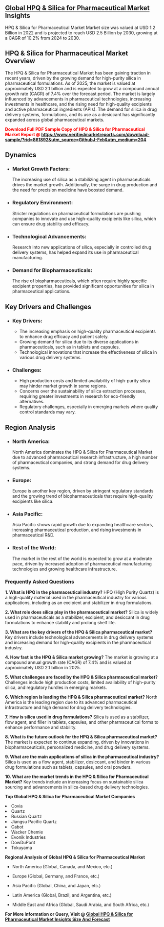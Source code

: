 <h2><a href="https://www.verifiedmarketreports.com/download-sample/?rid=861892&amp;utm_source=GithubJ&amp;utm_medium=204" target="_blank">Global HPQ & Silica for Pharmaceutical Market</a> Insights</h2><p>HPQ & Silica for Pharmaceutical Market Market size was valued at USD 1.2 Billion in 2022 and is projected to reach USD 2.5 Billion by 2030, growing at a CAGR of 10.2% from 2024 to 2030.</p><p> <h2>HPQ & Silica for Pharmaceutical Market Overview</h2> <p>The HPQ & Silica for Pharmaceutical Market has been gaining traction in recent years, driven by the growing demand for high-purity silica in pharmaceutical formulations. As of 2025, the market is valued at approximately USD 2.1 billion and is expected to grow at a compound annual growth rate (CAGR) of 7.4% over the forecast period. The market is largely influenced by advancements in pharmaceutical technologies, increasing investments in healthcare, and the rising need for high-quality excipients and active pharmaceutical ingredients (APIs). The demand for silica in drug delivery systems, formulations, and its use as a desiccant has significantly expanded across global pharmaceutical markets.</p> <p><strong><p><span class=""><span style="color: #ff0000;"><strong>Download Full PDF Sample Copy of HPQ & Silica for Pharmaceutical Market Report</strong> @ </span><a href="https://www.verifiedmarketreports.com/download-sample/?rid=861892&amp;utm_source=GithubJ-Feb&amp;utm_medium=204" target="_blank">https://www.verifiedmarketreports.com/download-sample/?rid=861892&amp;utm_source=GithubJ-Feb&amp;utm_medium=204</a></span></p></strong></p> <h2>Dynamics</h2> <ul> <li><h3>Market Growth Factors:</h3> The increasing use of silica as a stabilizing agent in pharmaceuticals drives the market growth. Additionally, the surge in drug production and the need for precision medicine have boosted demand.</li> <li><h3>Regulatory Environment:</h3> Stricter regulations on pharmaceutical formulations are pushing companies to innovate and use high-quality excipients like silica, which can ensure drug stability and efficacy.</li> <li><h3>Technological Advancements:</h3> Research into new applications of silica, especially in controlled drug delivery systems, has helped expand its use in pharmaceutical manufacturing.</li> <li><h3>Demand for Biopharmaceuticals:</h3> The rise of biopharmaceuticals, which often require highly specific excipient properties, has provided significant opportunities for silica in pharmaceutical applications.</li> </ul> <h2>Key Drivers and Challenges</h2> <ul> <li><h3>Key Drivers:</h3> <ul> <li>The increasing emphasis on high-quality pharmaceutical excipients to enhance drug efficacy and patient safety.</li> <li>Growing demand for silica due to its diverse applications in pharmaceuticals, such as in tablets and capsules.</li> <li>Technological innovations that increase the effectiveness of silica in various drug delivery systems.</li> </ul> </li> <li><h3>Challenges:</h3> <ul> <li>High production costs and limited availability of high-purity silica may hinder market growth in some regions.</li> <li>Concerns over the sustainability of silica extraction processes, requiring greater investments in research for eco-friendly alternatives.</li> <li>Regulatory challenges, especially in emerging markets where quality control standards may vary.</li> </ul> </li> </ul> <h2>Region Analysis</h2> <ul> <li><h3>North America:</h3> North America dominates the HPQ & Silica for Pharmaceutical Market due to advanced pharmaceutical research infrastructure, a high number of pharmaceutical companies, and strong demand for drug delivery systems.</li> <li><h3>Europe:</h3> Europe is another key region, driven by stringent regulatory standards and the growing trend of biopharmaceuticals that require high-quality excipients like silica.</li> <li><h3>Asia Pacific:</h3> Asia Pacific shows rapid growth due to expanding healthcare sectors, increasing pharmaceutical production, and rising investments in pharmaceutical R&D.</li> <li><h3>Rest of the World:</h3> The market in the rest of the world is expected to grow at a moderate pace, driven by increased adoption of pharmaceutical manufacturing technologies and growing healthcare infrastructure.</li> </ul> <h3>Frequently Asked Questions</h3> <p><strong>1. What is HPQ in the pharmaceutical industry?</strong> HPQ (High Purity Quartz) is a high-quality material used in the pharmaceutical industry for various applications, including as an excipient and stabilizer in drug formulations.</p> <p><strong>2. What role does silica play in the pharmaceutical market?</strong> Silica is widely used in pharmaceuticals as a stabilizer, excipient, and desiccant in drug formulations to enhance stability and prolong shelf life.</p> <p><strong>3. What are the key drivers of the HPQ & Silica pharmaceutical market?</strong> Key drivers include technological advancements in drug delivery systems and increasing demand for high-quality excipients in the pharmaceutical industry.</p> <p><strong>4. How fast is the HPQ & Silica market growing?</strong> The market is growing at a compound annual growth rate (CAGR) of 7.4% and is valued at approximately USD 2.1 billion in 2025.</p> <p><strong>5. What challenges are faced by the HPQ & Silica pharmaceutical market?</strong> Challenges include high production costs, limited availability of high-purity silica, and regulatory hurdles in emerging markets.</p> <p><strong>6. Which region is leading the HPQ & Silica pharmaceutical market?</strong> North America is the leading region due to its advanced pharmaceutical infrastructure and high demand for drug delivery technologies.</p> <p><strong>7. How is silica used in drug formulations?</strong> Silica is used as a stabilizer, flow agent, and filler in tablets, capsules, and other pharmaceutical forms to enhance performance and stability.</p> <p><strong>8. What is the future outlook for the HPQ & Silica pharmaceutical market?</strong> The market is expected to continue expanding, driven by innovations in biopharmaceuticals, personalized medicine, and drug delivery systems.</p> <p><strong>9. What are the main applications of silica in the pharmaceutical industry?</strong> Silica is used as a flow agent, stabilizer, desiccant, and binder in various drug formulations such as tablets, capsules, and oral powders.</p> <p><strong>10. What are the market trends in the HPQ & Silica for Pharmaceutical Market?</strong> Key trends include an increasing focus on sustainable silica sourcing and advancements in silica-based drug delivery technologies.</p> </p><p><strong>Top Global HPQ & Silica for Pharmaceutical Market Companies</strong></p><div data-test-id=""><p><li>Covia</li><li> Quartz</li><li> Russian Quartz</li><li> Jiangsu Pacific Quartz</li><li> Cabot</li><li> Wacker Chemie</li><li> Evonik Industries</li><li> DowDuPont</li><li> Tokuyama</li></p><div><strong>Regional Analysis of&nbsp;Global HPQ & Silica for Pharmaceutical Market</strong></div><ul><li dir="ltr"><p dir="ltr">North America&nbsp;(Global, Canada, and Mexico, etc.)</p></li><li dir="ltr"><p dir="ltr">Europe (Global, Germany, and France, etc.)</p></li><li dir="ltr"><p dir="ltr">Asia Pacific&nbsp;(Global, China, and Japan, etc.)</p></li><li dir="ltr"><p dir="ltr">Latin America&nbsp;(Global, Brazil, and Argentina, etc.)</p></li><li dir="ltr">Middle East and Africa&nbsp;(Global, Saudi Arabia, and South Africa, etc.)</li></ul><p><strong>For More Information or Query, Visit @&nbsp;</strong><strong><a href="https://www.verifiedmarketreports.com/product/hpq-and-silica-for-pharmaceutical-market/?utm_source=GithubJ&amp;utm_medium=204" target="_blank">Global HPQ & Silica for Pharmaceutical Market Insights Size And Forecast</a></strong></p></div>
